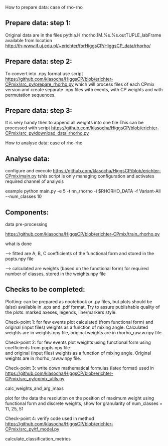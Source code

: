How to prepare data: case of rho-rho

Prepare data: step 1:
---------------------
Original data are in the files
    pythia.H.rhorho.1M.%s.%s.outTUPLE_labFrame
available from location   
http://th-www.if.uj.edu.pl/~erichter/forHiggsCP/HiggsCP_data/rhorho/

Prepare data: step 2:
---------------------
To convert into .npy format use script
https://github.com/klasocha/HiggsCP/blob/erichter-CPmix/src_py/prepare_rhorho.py
which will process files of each CPmix version and create separate .npy files
with events, with CP weights and with permutation sequences. 

Prepare data: step 3:
---------------------
It is very handy then to append all weights into one file
This can be processed with script
https://github.com/klasocha/HiggsCP/blob/erichter-CPmix/src_py/download_data_rhorho.py

How to analyse data: case of rho-rho

Analyse data:
--------------
configure and execute 
https://github.com/klasocha/HiggsCP/blob/erichter-CPmix/main.py
tshis script is only managing configuration and activates required channel of analysis

example
python main.py -e 5 -t nn_rhorho -i $RHORHO_DATA -f Variant-All --num_classes 10

Components:
------------
data pre-processing

https://github.com/klasocha/HiggsCP/blob/erichter-CPmix/train_rhorho.py

what is done

  --> fitted are A, B, C coefficients of the functional form and stored in the popts.npy file
  
  --> calculated are weights (based on the functional form) for required number of classes,
      stored in the weights.npy file
      
Checks to be completed:
-----------------------
Plotting: can be prepared as nootebook or .py files, but plots should be (also) available in .eps and .pdf format.
Try to assure publishable quality of the plots: marked axeses, legends, line/markers style.

Check-point 1: for few events plot calculated (from functional form) and original (input files) 
weights as a function of mixing angle. Calculated weights are in weights.npy file, 
original weights are in  rhorho_raw.w.npy file. 

Check-point 2: for few events plot weights using functional form using coefficients from popts.npy file  
and original (input files) weights as a function of mixing angle. 
Original weights are in  rhorho_raw.w.npy file.

Check-point 3: write down mathematical formulas (latex format) used in 
https://github.com/klasocha/HiggsCP/blob/erichter-CPmix/src_py/cpmix_utils.py

 calc_weights_and_arg_maxs
 
plot for the data the resolution on the position of maximum weight using functional form
and discrete weights, show for granularity of num_classes = 11, 25, 51

Check-point 4: verify code used in method 
https://github.com/klasocha/HiggsCP/blob/erichter-CPmix/src_py/tf_model.py

 calculate_classification_metrics
